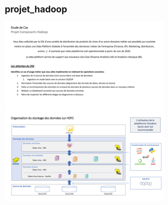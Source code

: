 # projet_hadoop

![](SujetComposantsHadoopv0_page-0001.jpg)
![](SujetComposantsHadoopv0_page-0002.jpg)
